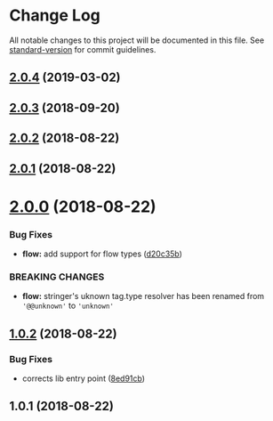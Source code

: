 # Change Log

All notable changes to this project will be documented in this file. See [standard-version](https://github.com/conventional-changelog/standard-version) for commit guidelines.

<a name="2.0.4"></a>
## [2.0.4](https://github.com/pictalk/mention-parser/compare/v2.0.3...v2.0.4) (2019-03-02)



<a name="2.0.3"></a>
## [2.0.3](https://github.com/pictalk/mention-parser/compare/v2.0.2...v2.0.3) (2018-09-20)



<a name="2.0.2"></a>
## [2.0.2](https://github.com/pictalk/mention-parser/compare/v2.0.1...v2.0.2) (2018-08-22)



<a name="2.0.1"></a>
## [2.0.1](https://github.com/pictalk/mention-parser/compare/v2.0.0...v2.0.1) (2018-08-22)



<a name="2.0.0"></a>
# [2.0.0](https://github.com/pictalk/mention-parser/compare/v1.0.2...v2.0.0) (2018-08-22)


### Bug Fixes

* **flow:** add support for flow types ([d20c35b](https://github.com/pictalk/mention-parser/commit/d20c35b))


### BREAKING CHANGES

* **flow:** stringer's uknown tag.type resolver has been renamed from `'@@unknown'` to `'unknown'`



<a name="1.0.2"></a>
## [1.0.2](https://github.com/pictalk/mention-parser/compare/v1.0.1...v1.0.2) (2018-08-22)


### Bug Fixes

* corrects lib entry point ([8ed91cb](https://github.com/pictalk/mention-parser/commit/8ed91cb))



<a name="1.0.1"></a>
## 1.0.1 (2018-08-22)
